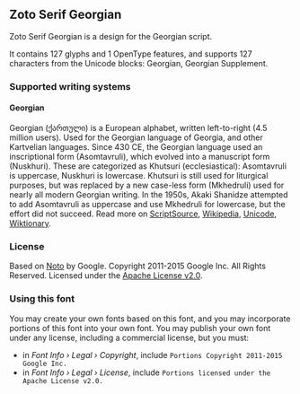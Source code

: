 
## Zoto Serif Georgian

Zoto Serif Georgian is a design for the Georgian script.

It contains 127 glyphs and 1 OpenType features, and supports 127 characters from the Unicode blocks: Georgian, Georgian Supplement.


### Supported writing systems


#### Georgian

Georgian (ქართული) is a European alphabet, written left-to-right (4.5 million users). Used for the Georgian language of Georgia, and other Kartvelian languages. Since 430 CE, the Georgian language used an inscriptional form (Asomtavruli), which evolved into a manuscript form (Nuskhuri). These are categorized as Khutsuri (ecclesiastical): Asomtavruli is uppercase, Nuskhuri is lowercase. Khutsuri is still used for liturgical purposes, but was replaced by a new case-less form (Mkhedruli) used for nearly all modern Georgian writing. In the 1950s, Akaki Shanidze attempted to add Asomtavruli as uppercase and use Mkhedruli for lowercase, but the effort did not succeed. Read more on [ScriptSource](https://scriptsource.org/scr/Geor), [Wikipedia](https://en.wikipedia.org/wiki/ISO_15924:Geor), [Unicode](https://www.unicode.org/versions/Unicode13.0.0/ch07.pdf#G3360), [Wiktionary](https://en.wiktionary.org/wiki/Category:Georgian_script).


### License

Based on [Noto](https://github.com/notofonts) by Google. Copyright 2011-2015 Google Inc. All Rights Reserved. Licensed under the [Apache License v2.0](https://www.apache.org/licenses/LICENSE-2.0.txt).

### Using this font

You may create your own fonts based on this font, and you may incorporate portions of this font into your own font. You may publish your own font under any license, including a commercial license, but you must:

- in _Font Info › Legal › Copyright_, include `Portions Copyright 2011-2015 Google Inc.`
- in _Font Info › Legal › License_, include `Portions licensed under the Apache License v2.0.`
